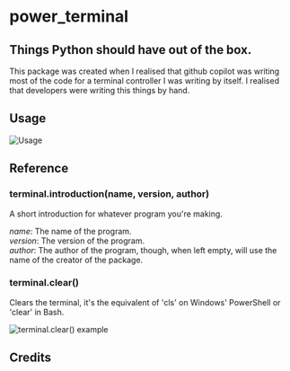 # power_terminal

## Things Python should have out of the box.

This package was created when I realised that github copilot was writing most of the code for a terminal controller I was writing by itself. I realised that developers were writing this things by hand.

## Usage

![Usage](https://i.imgur.com/m6UenjP.png)

## Reference

### terminal.introduction(name, version, author)

A short introduction for whatever program you're making.

_name_: The name of the program. <br>
_version_: The version of the program. <br>
_author_: The author of the program, though, when left empty, will use the name of the creator of the package.

### terminal.clear()

Clears the terminal, it's the equivalent of 'cls' on Windows' PowerShell or 'clear' in Bash.

![terminal.clear() example](https://i.imgur.com/bAfEO68.png)

## Credits
